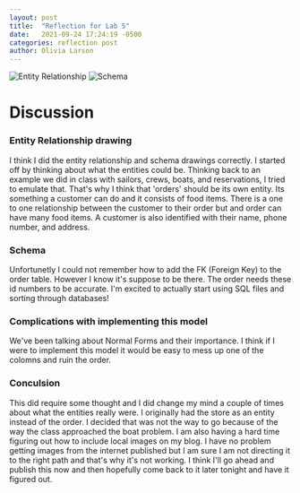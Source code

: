 ```yaml
---
layout: post
title:  "Reflection for Lab 5"
date:   2021-09-24 17:24:19 -0500
categories: reflection post
author: Olivia Larson
---
```


![Entity Relationship](https://i.pinimg.com/564x/2d/c6/d0/2dc6d0670bca77ee6d30659fcbde00f7.jpg)
![Schema](https://i.pinimg.com/564x/f4/11/98/f41198a182dd2eaeef52a912682e4c0c.jpg)
# Discussion

### Entity Relationship drawing
I think I did the entity relationship and schema drawings correctly. I started off by thinking about what the entities could be. Thinking back to an example we did in class with sailors, crews, boats, and reservations, I tried to emulate that. That's why I think that 'orders' should be its own entity. Its something a customer can do and it consists of food items. There is a one to one relationship between the customer to their order but and order can have many food items. A customer is also identified with their name, phone number, and address.

### Schema
Unfortunetly I could not remember how to add the FK (Foreign Key) to the order table. However I know it's suppose to be there. The order needs these id numbers to be accurate. I'm excited to actually start using SQL files and sorting through databases!

### Complications with implementing this model
We've been talking about Normal Forms and their importance. I think if I were to implement this model it would be easy to mess up one of the colomns and ruin the order.

### Conculsion
This did require some thought and I did change my mind a couple of times about what the entities really were. I originally had the store as an entity instead of the order. I decided that was not the way to go because of the way the class approached the boat problem. I am also having a hard time figuring out how to include local images on my blog. I have no problem getting images from the internet published but I am sure I am not directing it to the right path and that's why it's not working. I think I'll go ahead and publish this now and then hopefully come back to it later tonight and have it figured out.

